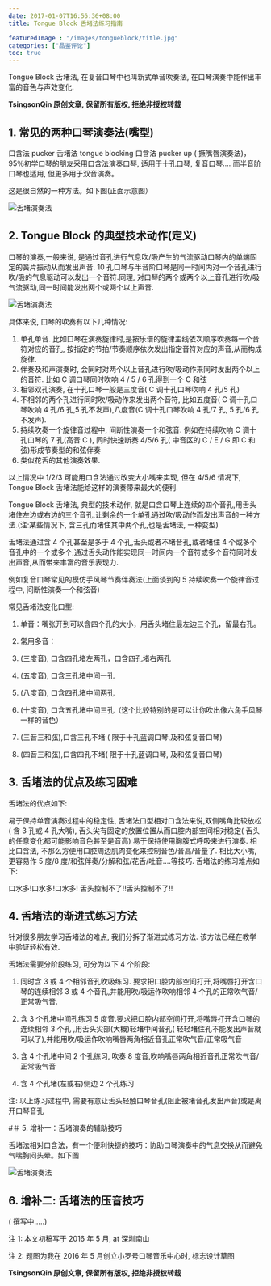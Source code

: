```yaml
---
date: 2017-01-07T16:56:36+08:00
title: Tongue Block 舌堵法练习指南

featuredImage : "/images/tongueblock/title.jpg"
categories: ["品鉴评论"]
toc: true
---
```


Tongue Block 舌堵法, 在复音口琴中也叫新式单音吹奏法, 在口琴演奏中能作出丰富的音色与声效变化.

<!--more-->

**TsingsonQin 原创文章, 保留所有版权, 拒绝非授权转载**

## 1. 常见的两种口琴演奏法(嘴型)

口含法 pucker
舌堵法 tongue blocking
口含法 pucker up ( 撅嘴唇演奏法)，95％初学口琴的朋友采用口含法演奏口琴, 适用于十孔口琴, 复音口琴.... 而半音阶口琴也适用, 但更多用于双音演奏。

这是很自然的一种方法。如下图(正面示意图）

<img  class="responsive-img"  src="/images/tongueblock/0001.jpg" alt="舌堵演奏法">

## 2. Tongue Block 的典型技术动作(定义)

口琴的演奏,一般来说, 是通过音孔进行气息吹/吸产生的气流驱动口琴内的单端固定的簧片振动从而发出声音. 10 孔口琴与半音阶口琴是同一时间内对一个音孔进行吹/吸的气息驱动可以发出一个音符.同理, 对口琴的两个或两个以上音孔进行吹/吸气流驱动,同一时间能发出两个或两个以上声音.

<img  class="responsive-img"  src="/images/tongueblock/0002.jpg" alt="舌堵演奏法">

具体来说, 口琴的吹奏有以下几种情况:

1.  单孔单音. 比如口琴在演奏旋律时,是按乐谱的旋律主线依次顺序吹奏每一个音符对应的音孔, 按指定的节拍/节奏顺序依次发出指定音符对应的声音,从而构成旋律.
2.  伴奏及和声演奏时, 会同时对两个以上音孔进行吹/吸动作来同时发出两个以上的音符. 比如 C 调口琴同时吹响 4 / 5 / 6 孔得到一个 C 和弦
3.  相邻双孔演奏, 在十孔口琴一般是三度音( C 调十孔口琴吹响 4 孔/5 孔)
4.  不相邻的两个孔进行同时吹/吸动作来发出两个音符, 比如五度音( C 调十孔口琴吹响 4 孔/6 孔,5 孔不发声),八度音(C 调十孔口琴吹响 4 孔/7 孔, 5 孔/6 孔不发声).
5.  持续吹奏一个旋律音过程中, 间断性演奏一个和弦音. 例如在持续吹响 C 调十孔口琴的 7 孔(高音 C ), 同时快速断奏 4/5/6 孔( 中音区的 C / E / G 即 C 和弦)形成节奏型的和弦伴奏
6.  类似花舌的其他演奏效果.

以上情况中 1/2/3 可能用口含法通过改变大小嘴来实现, 但在 4/5/6 情况下, Tongue Block 舌堵法能给这样的演奏带来最大的便利.

Tongue Block 舌堵法, 典型的技术动作, 就是口含口琴上连续的四个音孔,用舌头堵住左边或右边的三个音孔,让剩余的一个单孔通过吹/吸动作而发出声音的一种方法.(注:某些情况下, 含三孔而堵住其中两个孔,也是舌堵法, 一种变型)

舌堵法通过含 4 个孔甚至是多于 4 个孔,舌头或者不堵音孔,或者堵住 4 个或多个音孔中的一个或多个,通过舌头动作能实现同一时间内一个音符或多个音符同时发出声音,从而带来丰富的音乐表现力.

例如复音口琴常见的模仿手风琴节奏伴奏法(上面谈到的 5 持续吹奏一个旋律音过程中, 间断性演奏一个和弦音)

常见舌堵法变化口型:

1.  单音：嘴张开到可以含四个孔的大小，用舌头堵住最左边三个孔，留最右孔。

2.  常用多音：

3.  (三度音), 口含四孔堵左两孔，口含四孔堵右两孔

4.  (五度音), 口含三孔堵中间一孔

5.  (八度音), 口含四孔堵中间两孔

6.  (十度音), 口含五孔堵中间三孔（这个比较特别的是可以让你吹出像六角手风琴一样的音色）

7.  (三音三和弦),口含三孔不堵 ( 限于十孔蓝调口琴,及和弦复音口琴)

8.  (四音三和弦),口含四孔不堵( 限于十孔蓝调口琴, 及和弦复音口琴)

## 3. 舌堵法的优点及练习困难

舌堵法的优点如下:

易于保持单音演奏过程中的稳定性, 舌堵法口型相对口含法来说,双侧嘴角比较放松( 含 3 孔或 4 孔大嘴), 舌头尖有固定的放置位置从而口腔内部空间相对稳定( 舌头的任意变化都可能影响音色甚至是音高)
易于保持使用胸腹式呼吸来进行演奏. 相比口含法, 不那么方便用口腔周边肌肉变化来控制音色/音高/音量了.
相比大小嘴, 更容易作 5 度/8 度/和弦伴奏/分解和弦/花舌/吐音....等技巧.
舌堵法的练习难点如下:

口水多!口水多!口水多!
舌头控制不了!!舌头控制不了!!

## 4. 舌堵法的渐进式练习方法

针对很多朋友学习舌堵法的难点, 我们分拆了渐进式练习方法. 该方法已经在教学中验证轻松有效.

舌堵法需要分阶段练习, 可分为以下 4 个阶段:

1.  同时含 3 或 4 个相邻音孔吹吸练习. 要求把口腔内部空间打开,将嘴唇打开含口琴的连续相邻 3 或 4 个音孔,并能用吹/吸运作吹响相邻 4 个孔的正常吹气音/正常吸气音.

2.  含 3 个孔堵中间孔练习 5 度音.要求把口腔内部空间打开,将嘴唇打开含口琴的连续相邻 3 个孔 ,用舌头尖部(大概)轻堵中间音孔( 轻轻堵住孔不能发出声音就可以了),并能用吹/吸运作吹响嘴唇两角相近音孔正常吹气音/正常吸气音

3.  含 4 个孔堵中间 2 个孔练习, 吹奏 8 度音,吹响嘴唇两角相近音孔正常吹气音/正常吸气音

4.  含 4 个孔堵(左或右)侧边 2 个孔练习

注: 以上练习过程中, 需要有意让舌头轻触口琴音孔(阻止被堵音孔发出声音)或是离开口琴音孔

#＃ 5. 增补一：舌堵演奏的辅助技巧

舌堵法相对口含法，有一个便利快捷的技巧：协助口琴演奏中的气息交换从而避免气喘胸闷头晕。如下图

<img  class="responsive-img"  src="/images/tongueblock/0003.jpg" alt="舌堵演奏法">

## 6. 增补二: 舌堵法的压音技巧

( 撰写中.....)

注 1: 本文初稿写于 2016 年 5 月, at 深圳南山

注 2: 题图为我在 2016 年 5 月创立小罗号口琴音乐中心时, 标志设计草图

**TsingsonQin 原创文章, 保留所有版权, 拒绝非授权转载**
